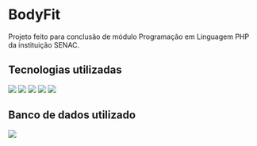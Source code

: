 # BodyFit
Projeto feito para conclusão de módulo Programação em Linguagem PHP da instituição SENAC.

## Tecnologias utilizadas
<div style='display: inline-block'>
<img src='https://img.shields.io/badge/HTML5-E34F26?style=for-the-badge&logo=html5&logoColor=white'>
<img src='https://img.shields.io/badge/CSS-239120?&style=for-the-badge&logo=css3&logoColor=white'>
<img src='https://img.shields.io/badge/JavaScript-F7DF1E?style=for-the-badge&logo=javascript&logoColor=black'>
<img src='https://img.shields.io/badge/PHP-777BB4?style=for-the-badge&logo=php&logoColor=white'>
<img src='https://img.shields.io/badge/jQuery-0769AD?style=for-the-badge&logo=jquery&logoColor=white'>
</div>

## Banco de dados utilizado
<img src='https://img.shields.io/badge/MySQL-00000F?style=for-the-badge&logo=mysql&logoColor=white'>
